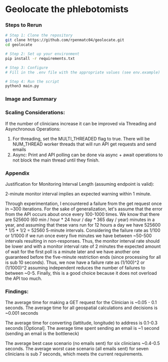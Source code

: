# Geolocate the phlebotomists

### Steps to Rerun

```bash
# Step 1: Clone the repository
git clone https://github.com/rpenmatc04/geolocate.git
cd geolocate

# Step 2: Set up your environment
pip install -r requirements.txt

# Step 3: Configure
# Fill in the .env file with the appropriate values (see env.example)

# Step 4: Run the script
python3 main.py
``` 

### Image and Summary


###  Scaling Considerations: 

If the number of clinicians increase it can be improved via Threading and Asynchronous Operations:

1. For threading, set the MULTI_THREADED flag to true. There will be NUM_THREAD worker threads that will run API get requests and send emails
2. Async: Print and API polling can be done via async + await operations to not block the main thread until they finish.

### Appendix 

Justification for Monitoring Interval Length (assuming endpoint is valid):

2-minute monitor interval implies an expected warning within 1 minute.

Through experimentation, I encountered a failure from the get request once in ~300 iterations. For the sake of generalization, let's assume that the error from the API occurs about once every 100-1000 times. We know that there are 525600 (60 min / hour * 24 hour / day * 365 day / year) minutes in a year, and assuming that these vans run for 12 hours a day we have 525600 * 1/5 * 1/2  = 52560 5-minute intervals. Considering the failure rate as 1/100 or 1/1000 if we run once every five minutes we have between ~50-500 intervals resulting in non-responses. Thus, the monitor interval rate should be lower and with a monitor interval rate of 2 minutes the expected amount of wait for the first poll is a minute later and we have another one guaranteed before the five-minute restriction ends (since processing for all is sub 10 seconds). Thus, we now have a failure rate as (1/100)^2 or (1/1000)^2 assuming independent reduces the number of failures to between ~0-5. Finally, this is a good choice because it does not overload the API too much. 

### Findings: 

The average time for making a GET request for the Clinician is ~0.05 - 0.1 seconds. The average time for all geospatial calculations and decisions is ~0.001 seconds

The average time for converting (lattitude, longitude) to address is 0.1-0.3 seconds [Optional]. The average time spent sending an email is ~1 second (sending an email is the bottleneck)

The average best case scenario (no emails sent) for six clinicians ~0.4-0.5 seconds. The average worst case scenario (all emails sent) for seven clinicians is sub 7 seconds, which meets the current requirements.  
